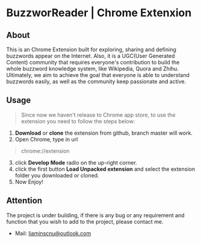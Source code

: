# BuzzworReader | Chrome Extenxion

## About

This is an Chrome Extension built for exploring, sharing and defining buzzwords appear on the Internet. Also, it is a UGC(User Generated Content) community that requires everyone's contribution to build the whole buzzword knowledge system, like Wikipedia, Quora and Zhihu. Ultimately, we aim to achieve the goal that everyone is able to understand buzzwords easily, as well as the community keep passionate and active.

## Usage

> Since now we haven't release to Chrome app store, to use the extension you need to follow the steps below:

1. **Download** or **clone** the extension from github, branch master will work.
2. Open Chrome, type in url
> chrome://extension

3. click **Develop Mode** radio on the up-right corner.
4. click the first button **Load Unpacked extension** and select the extension folder you downloaded or cloned.
5. Now Enjoy!

## Attention
The project is under building, if there is any bug or any requirement and function that you wish to add to the project, please contact me.
* Mail: liaminscnu@outlook.com
